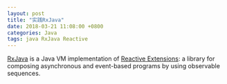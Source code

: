 ```yaml
---
layout: post
title: "实践RxJava"
date: 2018-03-21 11:08:00 +0800
categories: Java
tags: java RxJava Reactive
---
```


[RxJava](https://github.com/ReactiveX/RxJava) is a Java VM implementation of [Reactive Extensions](http://reactivex.io): a library for composing asynchronous and event-based programs by using observable sequences.